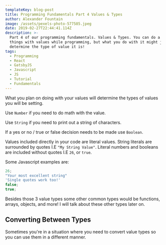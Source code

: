 ```yaml
---
templateKey: blog-post
title: Programming Fundamentals Part 4 Values & Types
author: Alexander Fountain
image: /assets/pexels-photo-577585.jpeg
date: 2019-02-27T22:44:41.114Z
description: >-
  Part 4 of our programming fundamentals. Values & Types. You can do a lot of
  things with values while programming, but what you do with it might just
  determine the type of value it is!
tags:
  - Programming
  - React
  - GatsbyJS
  - Javascript
  - JS
  - Tutorial
  - Fundamentals
---
```

What you plan on doing with your values will determine the types of values you will be setting.

Use `Number` if you need to do math with the value.

Use `String` if you need to print out a string of characters. 

If a yes or no / true or false decision needs to be made use `Boolean`.

Values included directly in your code are literal values. String literals are surrounded by quotes I.E `"My String Value"`. Literal numbers and booleans are included without quotes I.E `26`, or `true`.

Some Javascript examples are:

```js
26;
"Your most excellent string"
'Single quotes work too!'
false;
true;
```

Besides those 3 value types some other common types would be functions, arrays, objects, and more! I will talk about these other types later on.

## Converting Between Types

Sometimes you're in a situation where you need to convert value types so you can use them in a different manner.
